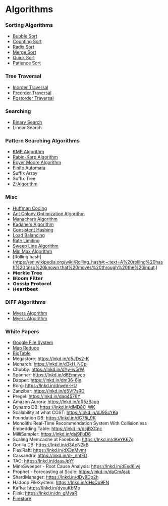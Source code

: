 # Algorithms

### Sorting Algorithms

* [Bubble Sort](./src/Algorithms/Sorting/BubbleSort)
* [Counting Sort](./src/Algorithms/Sorting/CountingSort)
* [Radix Sort](./src/Algorithms/Sorting/RadixSort)
* [Merge Sort](./src/Algorithms/Sorting/MergeSort)
* [Quick Sort](./src/Algorithms/Sorting/QuickSort)
* [Patience Sort](./src/Algorithms/Sorting/PatienceSort)

### Tree Traversal

* [Inorder Traversal](./src/Algorithms/Traversals/Tree/Inorder)
* [Preorder Traversal](./src/Algorithms/Traversals/Tree/Preorder)
* [Postorder Traversal](./src/Algorithms/Traversals/Tree/Postorder)

### Searching

* [Binary Search](./src/Algorithms/Searching/BinarySearch)
* Linear Search

### Pattern Searching Algorithms

* [KMP Algorithm](./src/Algorithms/PatternSearching/KMPAlgorithm)
* [Rabin-Karp Algorithm](https://www.geeksforgeeks.org/rabin-karp-algorithm-for-pattern-searching/)
* [Boyer Moore Algorithm](https://www.geeksforgeeks.org/boyer-moore-algorithm-for-pattern-searching/)
* [Finite Automata](https://www.geeksforgeeks.org/finite-automata-algorithm-for-pattern-searching/)
* Suffix Array
* Suffix Tree
* [Z-Algorithm](https://www.geeksforgeeks.org/z-algorithm-linear-time-pattern-searching-algorithm/)

### Misc

* [Huffman Coding](https://www.geeksforgeeks.org/huffman-coding-greedy-algo-3/)
* [Ant Colony Optimization Algorithm](https://www.geeksforgeeks.org/introduction-to-ant-colony-optimization/)
* [Manachers Algorithm](https://www.geeksforgeeks.org/manachers-algorithm-linear-time-longest-palindromic-substring-part-4/)
* [Kadane's Algorithm](https://www.geeksforgeeks.org/largest-sum-contiguous-subarray/)
* [Consistent Hashing](https://www.toptal.com/big-data/consistent-hashing)
* [Load Balancing](https://kemptechnologies.com/load-balancer/load-balancing-algorithms-techniques/)
* [Rate Limiting](https://konghq.com/blog/how-to-design-a-scalable-rate-limiting-algorithm/)
* [Sweep Line Algorithm](https://www.geeksforgeeks.org/given-a-set-of-line-segments-find-if-any-two-segments-intersect/)
* [Min Max Algorithm](https://www.geeksforgeeks.org/minimax-algorithm-in-game-theory-set-1-introduction/)
* [Rolling hash](https://en.wikipedia.org/wiki/Rolling_hash#:~:text=A%20rolling%20hash%20(also%20known,that%20moves%20through%20the%20input.)
* 𝗠𝗲𝗿𝗸𝗹𝗲 𝗧𝗿𝗲𝗲
* 𝗕𝗹𝗼𝗼𝗺 𝗙𝗶𝗹𝘁𝗲𝗿
* 𝗚𝗼𝘀𝘀𝗶𝗽 𝗣𝗿𝗼𝘁𝗼𝗰𝗼𝗹
* 𝗛𝗲𝗮𝗿𝘁𝗯𝗲𝗮𝘁

### DIFF Algorithms

* [Myers Algorithm](https://blog.robertelder.org/diff-algorithm/)
* [Myers Algorithm](https://medium.com/skyrise/the-myers-diff-algorithm-and-kotlin-observable-properties-69dfb18541b)

### White Papers

* [Google File System](https://lnkd.in/d2-wnyqZ)
* [Map Reduce](https://lnkd.in/dvE8-s8M)
* [BigTable](https://lnkd.in/drmvvSAK)
* Megastore: https://lnkd.in/d5JDs2-K
* Monarch: https://lnkd.in/d3kH_NCp
* Chubby: https://lnkd.in/dYy-w5rW
* Spanner: https://lnkd.in/d6Emnycp
* Dapper: https://lnkd.in/dm36-6jn
* Borg: https://lnkd.in/dnveV-HU
* Zanzibar: https://lnkd.in/d5Vf7sRD
* Pregel: https://lnkd.in/daq4576Y
* Amazon Aurora: https://lnkd.in/dR5zBaup
* Dynamo DB: https://lnkd.in/dMD8C_WK
* Scalability at what COST: https://lnkd.in/dJ9ScYKq
* Foundation DB: https://lnkd.in/dG75i_9K
* Monolith: Real-Time Recommendation System With Collisionless Embedding Table: https://lnkd.in/dcjBXCnc
* MilliSampler: https://lnkd.in/dsj9FuD6
* Scaling Memcache at Facebook: https://lnkd.in/dKeYK67g
* Gorilla DB: https://lnkd.in/d3AeN2kB
* FlexiRaft: https://lnkd.in/dX3nMvmt
* Cassandra: https://lnkd.in/d-_nhtED
* TAO: https://lnkd.in/daasJpYf
* MineSweeper - Root Cause Analysis: https://lnkd.in/dEsd6iwj
* Prophet - Forecasting at Scale: https://lnkd.in/daCmAjak
* ShardManager: https://lnkd.in/dDy9Dp2h
* Hadoop FileSystem: https://lnkd.in/dHsQu9FN
* Kafka: https://lnkd.in/dyxuKbMb
* Flink: https://lnkd.in/dn_gMvaR
* [Firestore](https://storage.googleapis.com/pub-tools-public-publication-data/pdf/d647cb73166040a82b7e5569574451be517f5c59.pdf)
